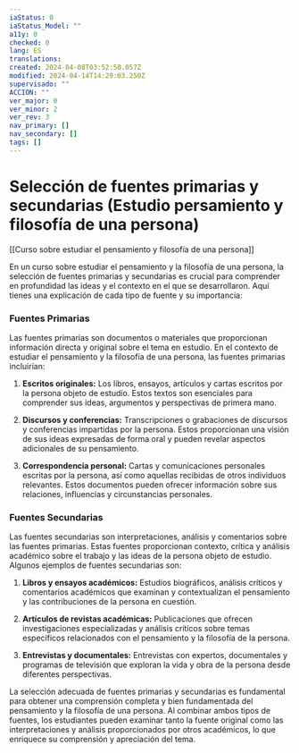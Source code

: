```yaml
---
iaStatus: 0
iaStatus_Model: ""
a11y: 0
checked: 0
lang: ES
translations: 
created: 2024-04-08T03:52:50.057Z
modified: 2024-04-14T14:29:03.250Z
supervisado: ""
ACCION: ""
ver_major: 0
ver_minor: 2
ver_rev: 3
nav_primary: []
nav_secondary: []
tags: []
---
```

# Selección de fuentes primarias y secundarias (Estudio persamiento y filosofía de una persona)

[[Curso sobre estudiar el pensamiento y filosofía de una persona]]

En un curso sobre estudiar el pensamiento y la filosofía de una persona, la selección de fuentes primarias y secundarias es crucial para comprender en profundidad las ideas y el contexto en el que se desarrollaron. Aquí tienes una explicación de cada tipo de fuente y su importancia:

### Fuentes Primarias

Las fuentes primarias son documentos o materiales que proporcionan información directa y original sobre el tema en estudio. En el contexto de estudiar el pensamiento y la filosofía de una persona, las fuentes primarias incluirían:

1. **Escritos originales:** Los libros, ensayos, artículos y cartas escritos por la persona objeto de estudio. Estos textos son esenciales para comprender sus ideas, argumentos y perspectivas de primera mano.

2. **Discursos y conferencias:** Transcripciones o grabaciones de discursos y conferencias impartidas por la persona. Estos proporcionan una visión de sus ideas expresadas de forma oral y pueden revelar aspectos adicionales de su pensamiento.

3. **Correspondencia personal:** Cartas y comunicaciones personales escritas por la persona, así como aquellas recibidas de otros individuos relevantes. Estos documentos pueden ofrecer información sobre sus relaciones, influencias y circunstancias personales.

### Fuentes Secundarias

Las fuentes secundarias son interpretaciones, análisis y comentarios sobre las fuentes primarias. Estas fuentes proporcionan contexto, crítica y análisis académico sobre el trabajo y las ideas de la persona objeto de estudio. Algunos ejemplos de fuentes secundarias son:

1. **Libros y ensayos académicos:** Estudios biográficos, análisis críticos y comentarios académicos que examinan y contextualizan el pensamiento y las contribuciones de la persona en cuestión.

2. **Artículos de revistas académicas:** Publicaciones que ofrecen investigaciones especializadas y análisis críticos sobre temas específicos relacionados con el pensamiento y la filosofía de la persona.

3. **Entrevistas y documentales:** Entrevistas con expertos, documentales y programas de televisión que exploran la vida y obra de la persona desde diferentes perspectivas.

La selección adecuada de fuentes primarias y secundarias es fundamental para obtener una comprensión completa y bien fundamentada del pensamiento y la filosofía de una persona. Al combinar ambos tipos de fuentes, los estudiantes pueden examinar tanto la fuente original como las interpretaciones y análisis proporcionados por otros académicos, lo que enriquece su comprensión y apreciación del tema.
